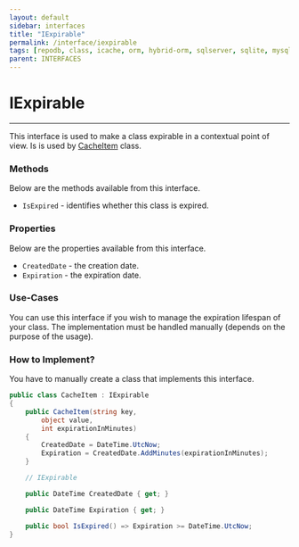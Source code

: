 ```yaml
---
layout: default
sidebar: interfaces
title: "IExpirable"
permalink: /interface/iexpirable
tags: [repodb, class, icache, orm, hybrid-orm, sqlserver, sqlite, mysql, postgresql]
parent: INTERFACES
---
```


# IExpirable

---

This interface is used to make a class expirable in a contextual point of view. Is is used by [CacheItem](/class/cacheitem) class.

### Methods

Below are the methods available from this interface.

- `IsExpired` - identifies whether this class is expired.

### Properties

Below are the properties available from this interface.

- `CreatedDate` - the creation date.
- `Expiration` - the expiration date.

### Use-Cases

You can use this interface if you wish to manage the expiration lifespan of your class. The implementation must be handled manually (depends on the purpose of the usage).

### How to Implement?

You have to manually create a class that implements this interface.

```csharp
public class CacheItem : IExpirable
{
    public CacheItem(string key,
        object value,
        int expirationInMinutes)
    {
        CreatedDate = DateTime.UtcNow;
        Expiration = CreatedDate.AddMinutes(expirationInMinutes);
    }

    // IExpirable

    public DateTime CreatedDate { get; }

    public DateTime Expiration { get; }

    public bool IsExpired() => Expiration >= DateTime.UtcNow;
}
```